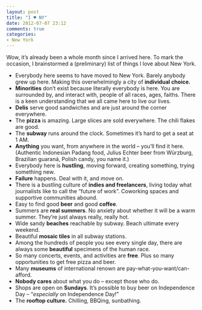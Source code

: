 ```yaml
---
layout: post
title: "I ♥ NY"
date: 2012-07-07 23:12
comments: true
categories: 
- New York
---
```

Wow, it’s already been a whole month since I arrived here. To mark the occasion, I brainstormed a (preliminary) list of things I love about New York.

<!-- more -->

- Everybody here seems to have moved to New York. Barely anybody grew up here. Making this overwhelmingly a city of **individual choice.**
- **Minorities** don’t exist because literally everybody is here. You are surrounded by, and interact with, people of all races, ages, faiths. There is a keen understanding that we all came here to live our lives.
- **Delis** serve good sandwiches and are just around the corner everywhere.
- The **pizza** is amazing. Large slices are sold everywhere. The chili flakes are good.
- The **subway** runs around the clock. Sometimes it’s hard to get a seat at 1 AM.
- **Anything** you want, from anywhere in the world – you’ll find it here. (Authentic Indonesian Padang food, Julius Echter beer from Würzburg, Brazilian guaraná, Polish candy, you name it.)
- Everybody here is **hustling**, moving forward, creating something, trying something new.
- **Failure** happens. Deal with it, and move on.
- There is a bustling culture of **indies and freelancers**, living today what journalists like to call the “future of work”. Coworking spaces and supportive communities abound.
- Easy to find good **beer** and good **coffee**.
- Summers are **real summers**. No anxiety about whether it will be a warm summer. They’re just always really, really hot.
- Wide sandy **beaches** reachable by subway. Beach ultimate every weekend.
- Beautiful **mosaic tiles** in all subway stations.
- Among the hundreds of people you see every single day, there are always some **beautiful** specimens of the human race.
- So many concerts, events, and activities are **free**. Plus so many opportunities to get free pizza and beer.
- Many **museums** of international renown are pay-what-you-want/can-afford.
- **Nobody cares** about what you do – except those who do.
- Shops are open on **Sundays**. It’s possible to buy beer on Independence Day – “*especially* on Independence Day!”
- The **rooftop culture.** Chilling, BBQing, sunbathing.
